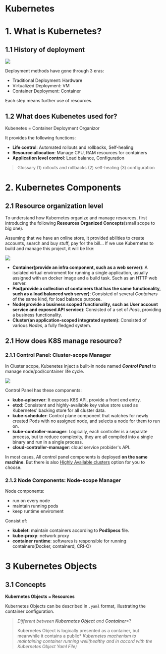# Kubernetes

# 1. What is Kubernetes?

## 1.1 History of deployment

![](Untitled-9125d976-852d-42f2-ba46-9a187c051f16.png)

Deployment methods have gone through 3 eras:

- Traditional Deployment: Hardware
- Virtualized Deployment: VM
- Container Deployment: Container

Each step means further use of resources.

## 1.2 What does Kubenetes used for?

Kubenetes = Container Deployment Organizor

It provides the following functions:

- **Life control**: Automated rollouts and rollbacks, Self-healing
- **Resource allocation**: Manage CPU, RAM resources for containers
- **Application level control**: Load balance, Configuration

> Glossary
> (1) rollouts and rollbacks
> (2) self-healing
> (3) configuration

# 2. Kubernetes Components

## 2.1 Resource organization level

To understand how Kubernetes organize and manage resources, first introducing the following **Resources Organized Concepts**(small scope to big one).

Assuming that we have an online store, it provided abilities to create accounts, search and buy stuff, pay for the bill... If we use Kubernetes to build and manage this project, it will be like:

![](Untitled-8d14a265-a1f5-4c3e-8798-3f070d6807f7.png)
- **Container(provide an infra component, such as a web server)**: A isolated virtual enviroment for running a single application, usually assigned with an docker image and a build task. Such as an HTTP web server.
- **Pod(provide a collection of containers that has the same functionality, such as a load balanced web server)**: Consisted of several *Containers* of the same kind, for load balance purpose.
- **Node(provide a business scoped functionality, such as User account service and exposed API service)**: Consisted of a set of *Pods*, providing a business functionality.
- **Cluster(an application-scoped integrated system)**: Consisted of various *Nodes*, a fully fledged system.

## 2.1 How does K8S manage resource?

### 2.1.1 Control Panel: Cluster-scope Manager

In Cluster scope, Kubenetes inject a built-in node named ***Control Panel*** to manage node/pod/container life cycle.

![](Untitled-94c2bdcf-e651-43db-882c-0bdbb5bcd4a5.png)

Control Panel has these components:

- **kube-apiserver**: It exposes K8S API, provide a front end entry.
- **etcd**: Consistent and highly-available key value store used as Kubernetes' backing store for all cluster data.
- **kube-scheduler**: Control plane component that watches for newly created Pods with no assigned node, and selects a node for them to run on.
- **kube-controller-manager**: Logically, each controller is a separate process, but to reduce complexity, they are all compiled into a single binary and run in a single process.
- **cloud-controller-mamager**: cloud service probider's API.

In most cases, All control panel components is deployed **on the same machine**. But there is also [Highly Available clusters](https://kubernetes.io/docs/setup/production-environment/tools/kubeadm/high-availability/) option for you to choose.

### 2.1.2 Node Components: Node-scope Manager

Node components:

- run on every node
- maintain running pods
- keep runtime enviroment

Consist of:

- **kubelet**: maintain containers according to **PodSpecs** file.
- **kube-proxy**: network proxy
- **container runtime**: softwares is responsible for running containers(Docker, containerd, CRI-O)

# 3 Kubernetes Objects

## 3.1 Concepts

**Kubernetes Objects = Resources**

Kubernetes Objects can be described in `.yaml` format, illustrating the container configuration.

> *Different between* ***Kubernetes Object*** *and* ***Container****?
> 
> Kubernetes Object is logically presented as a container, but meanwhile it contains a public* *Kubernetes machenism* *to maintaining container running well(healthy and in accord with the Kubernetes Object Yaml File)*